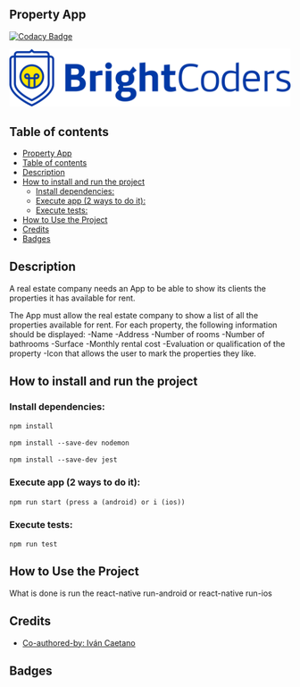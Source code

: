 ## Property App

[![Codacy Badge](https://api.codacy.com/project/badge/Grade/8910ab34ffc548da82c9bde6410dc756)](https://app.codacy.com/gh/BrightCoders-Institute/reto-inmobiliaria-IvanCa27?utm_source=github.com&utm_medium=referral&utm_content=BrightCoders-Institute/reto-inmobiliaria-IvanCa27&utm_campaign=Badge_Grade)

![BrightCoders Logo](img/logo.png)

## Table of contents

- [Property App](#property-app)
- [Table of contents](#table-of-contents)
- [Description](#description)
- [How to install and run the project](#how-to-install-and-run-the-project)
  - [Install dependencies:](#install-dependencies)
  - [Execute app (2 ways to do it):](#execute-app-2-ways-to-do-it)
  - [Execute tests:](#execute-tests)
- [How to Use the Project](#how-to-use-the-project)
- [Credits](#credits)
- [Badges](#badges)

## Description

A real estate company needs an App to be able to show its clients the properties it has available for rent.

The App must allow the real estate company to show a list of all the properties available for rent.
For each property, the following information should be displayed:
-Name
-Address
-Number of rooms
-Number of bathrooms
-Surface
-Monthly rental cost
-Evaluation or qualification of the property
-Icon that allows the user to mark the properties they like.

## How to install and run the project

### Install dependencies:

```
npm install
```

```
npm install --save-dev nodemon
```

```
npm install --save-dev jest
```

### Execute app (2 ways to do it):

```
npm run start (press a (android) or i (ios))
```

### Execute tests:

```
npm run test
```

## How to Use the Project

What is done is run the react-native run-android or react-native run-ios

## Credits

- [Co-authored-by: Iván Caetano](IvanCa27@users.noreply.github.com)

## Badges
